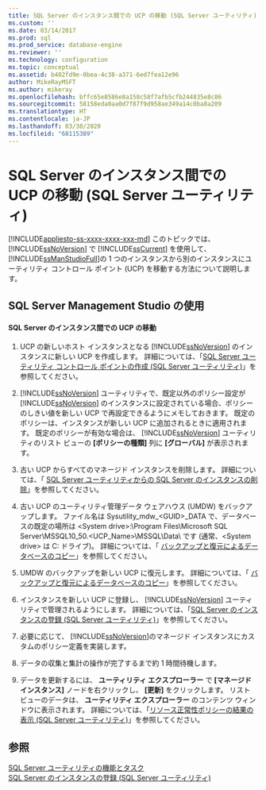 ```yaml
---
title: SQL Server のインスタンス間での UCP の移動 (SQL Server ユーティリティ) | Microsoft Docs
ms.custom: ''
ms.date: 03/14/2017
ms.prod: sql
ms.prod_service: database-engine
ms.reviewer: ''
ms.technology: configuration
ms.topic: conceptual
ms.assetid: b402fd9e-0bea-4c38-a371-6ed7fea12e96
author: MikeRayMSFT
ms.author: mikeray
ms.openlocfilehash: bffc65e8586e8a158c58f7afb5cfb244835e8c86
ms.sourcegitcommit: 58158eda0aa0d7f87f9d958ae349a14c0ba8a209
ms.translationtype: HT
ms.contentlocale: ja-JP
ms.lasthandoff: 03/30/2020
ms.locfileid: "68115389"
---
```

# <a name="move-a-ucp-from-one-instance-of-sql-server-to-another-sql-server-utility"></a>SQL Server のインスタンス間での UCP の移動 (SQL Server ユーティリティ)
[!INCLUDE[appliesto-ss-xxxx-xxxx-xxx-md](../../includes/appliesto-ss-xxxx-xxxx-xxx-md.md)]
  このトピックでは、 [!INCLUDE[ssNoVersion](../../includes/ssnoversion-md.md)] で [!INCLUDE[ssCurrent](../../includes/sscurrent-md.md)] を使用して、 [!INCLUDE[ssManStudioFull](../../includes/ssmanstudiofull-md.md)]の 1 つのインスタンスから別のインスタンスにユーティリティ コントロール ポイント (UCP) を移動する方法について説明します。  
  
##  <a name="using-sql-server-management-studio"></a><a name="SSMSProcedure"></a> SQL Server Management Studio の使用  
  
#### <a name="move-a-ucp-from-one-instance-of-sql-server-to-another"></a>SQL Server のインスタンス間での UCP の移動  
  
1.  UCP の新しいホスト インスタンスとなる [!INCLUDE[ssNoVersion](../../includes/ssnoversion-md.md)] のインスタンスに新しい UCP を作成します。 詳細については、「[SQL Server ユーティリティ コントロール ポイントの作成 &#40;SQL Server ユーティリティ&#41;](../../relational-databases/manage/create-a-sql-server-utility-control-point-sql-server-utility.md)」を参照してください。  
  
2.  [!INCLUDE[ssNoVersion](../../includes/ssnoversion-md.md)] ユーティリティで、既定以外のポリシー設定が [!INCLUDE[ssNoVersion](../../includes/ssnoversion-md.md)] のインスタンスに設定されている場合、ポリシーのしきい値を新しい UCP で再設定できるようにメモしておきます。 既定のポリシーは、インスタンスが新しい UCP に追加されるときに適用されます。 既定のポリシーが有効な場合は、 [!INCLUDE[ssNoVersion](../../includes/ssnoversion-md.md)] ユーティリティのリスト ビューの **[ポリシーの種類]** 列に **[グローバル]** が表示されます。  
  
3.  古い UCP からすべてのマネージド インスタンスを削除します。 詳細については、「 [SQL Server ユーティリティからの SQL Server のインスタンスの削除](../../relational-databases/manage/remove-an-instance-of-sql-server-from-the-sql-server-utility.md)」を参照してください。  
  
4.  古い UCP のユーティリティ管理データ ウェアハウス (UMDW) をバックアップします。 ファイル名は Sysutility_mdw_\<GUID>_DATA で、データベースの既定の場所は \<System drive>:\Program Files\Microsoft SQL Server\MSSQL10_50.<UCP_Name>\MSSQL\Data\\ です (通常、\<System drive> は C: ドライブ)。 詳細については、「 [バックアップと復元によるデータベースのコピー](../../relational-databases/databases/copy-databases-with-backup-and-restore.md)」を参照してください。  
  
5.  UMDW のバックアップを新しい UCP に復元します。 詳細については、「 [バックアップと復元によるデータベースのコピー](../../relational-databases/databases/copy-databases-with-backup-and-restore.md)」を参照してください。  
  
6.  インスタンスを新しい UCP に登録し、 [!INCLUDE[ssNoVersion](../../includes/ssnoversion-md.md)] ユーティリティで管理されるようにします。 詳細については、「[SQL Server のインスタンスの登録 &#40;SQL Server ユーティリティ&#41;](../../relational-databases/manage/enroll-an-instance-of-sql-server-sql-server-utility.md)」を参照してください。  
  
7.  必要に応じて、 [!INCLUDE[ssNoVersion](../../includes/ssnoversion-md.md)]のマネージド インスタンスにカスタムのポリシー定義を実装します。  
  
8.  データの収集と集計の操作が完了するまで約 1 時間待機します。  
  
9. データを更新するには、 **ユーティリティ エクスプローラー** で **[マネージド インスタンス]** ノードを右クリックし、 **[更新]** をクリックします。 リスト ビューのデータは、 **ユーティリティ エクスプローラー** のコンテンツ ウィンドウに表示されます。 詳細については、「[リソース正常性ポリシーの結果の表示 &#40;SQL Server ユーティリティ&#41;](../../relational-databases/manage/view-resource-health-policy-results-sql-server-utility.md)」を参照してください。  
  
## <a name="see-also"></a>参照  
 [SQL Server ユーティリティの機能とタスク](../../relational-databases/manage/sql-server-utility-features-and-tasks.md)   
 [SQL Server のインスタンスの登録 &#40;SQL Server ユーティリティ&#41;](../../relational-databases/manage/enroll-an-instance-of-sql-server-sql-server-utility.md)  
  
  
